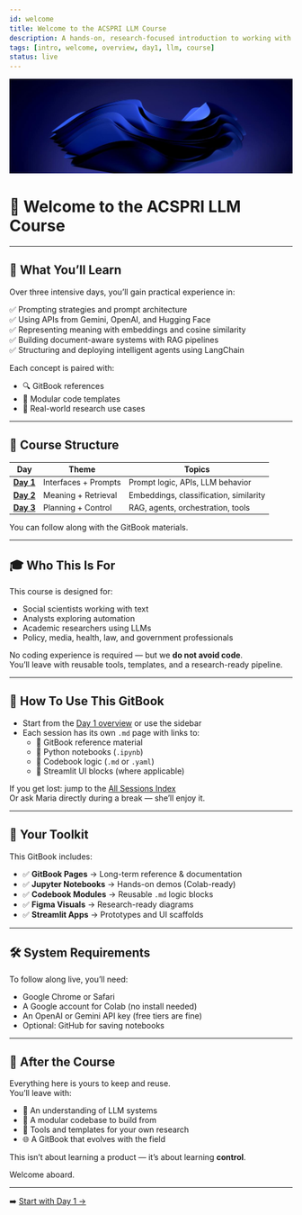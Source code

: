 ```yaml
---
id: welcome
title: Welcome to the ACSPRI LLM Course
description: A hands-on, research-focused introduction to working with large language models — designed for social scientists, analysts, and domain experts
tags: [intro, welcome, overview, day1, llm, course]
status: live
---
```


![fig_main](./shared_assets/visuals/images/fig_main.png)

# 👋 Welcome to the ACSPRI LLM Course

---

## 🧠 What You’ll Learn

Over three intensive days, you’ll gain practical experience in:

✅ Prompting strategies and prompt architecture  
✅ Using APIs from Gemini, OpenAI, and Hugging Face  
✅ Representing meaning with embeddings and cosine similarity  
✅ Building document-aware systems with RAG pipelines  
✅ Structuring and deploying intelligent agents using LangChain  

Each concept is paired with:

- 🔍 GitBook references  
- 🧩 Modular code templates  
- 🧠 Real-world research use cases  

---

## 📅 Course Structure

| Day | Theme | Topics |
|-----|-------|--------|
| [**Day 1**](./codebook/day1s1_schedule.md) | Interfaces + Prompts | Prompt logic, APIs, LLM behavior |
| [**Day 2**](./codebook/day2s1_schedule.md)| Meaning + Retrieval | Embeddings, classification, similarity |
| [**Day 3**](./codebook/day3s1_schedule.md) | Planning + Control | RAG, agents, orchestration, tools |

You can follow along with the GitBook materials.

---

## 🎓 Who This Is For

This course is designed for:

- Social scientists working with text  
- Analysts exploring automation  
- Academic researchers using LLMs  
- Policy, media, health, law, and government professionals  

No coding experience is required — but we **do not avoid code**.  
You’ll leave with reusable tools, templates, and a research-ready pipeline.

---

## 📁 How To Use This GitBook

- Start from the [Day 1 overview](codebook/day1s1_schedule.md) or use the sidebar  
- Each session has its own `.md` page with links to:
  - 🔹 GitBook reference material  
  - 🔹 Python notebooks (`.ipynb`)  
  - 🔹 Codebook logic (`.md` or `.yaml`)  
  - 🔹 Streamlit UI blocks (where applicable)

If you get lost: jump to the [All Sessions Index](sessions_index.md)  
Or ask Maria directly during a break — she’ll enjoy it.

---

## 🧭 Your Toolkit

This GitBook includes:

- ✅ **GitBook Pages** → Long-term reference & documentation  
- ✅ **Jupyter Notebooks** → Hands-on demos (Colab-ready)  
- ✅ **Codebook Modules** → Reusable `.md` logic blocks  
- ✅ **Figma Visuals** → Research-ready diagrams  
- ✅ **Streamlit Apps** → Prototypes and UI scaffolds

---

## 🛠️ System Requirements

To follow along live, you’ll need:

- Google Chrome or Safari  
- A Google account for Colab (no install needed)  
- An OpenAI or Gemini API key (free tiers are fine)  
- Optional: GitHub for saving notebooks

---

## 🔮 After the Course

Everything here is yours to keep and reuse.  
You’ll leave with:

- 🧠 An understanding of LLM systems  
- 🧱 A modular codebase to build from  
- 🧩 Tools and templates for your own research  
- 🌐 A GitBook that evolves with the field

This isn’t about learning a product — it’s about learning **control**.

Welcome aboard.

---

➡️ [Start with Day 1 →](day1_intro.md)
